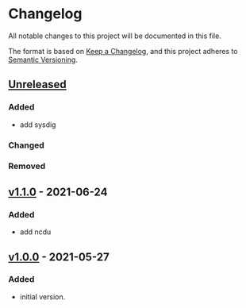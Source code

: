 # Changelog
All notable changes to this project will be documented in this file.

The format is based on [Keep a Changelog](https://keepachangelog.com/en/1.0.0/),
and this project adheres to [Semantic Versioning](https://semver.org/spec/v2.0.0.html).

## [Unreleased]

### Added

- add sysdig

### Changed
### Removed

## [v1.1.0] - 2021-06-24

### Added
- add ncdu

## [v1.0.0] - 2021-05-27
### Added
- initial version.

[Unreleased]: https://github.com/appsembler/appsembler_common_packages_role/compare/v1.1.0...HEAD
[v1.1.0]: https://github.com/appsembler/appsembler_common_packages_role/compare/v1.0.0...v1.1.0
[v1.0.0]: https://github.com/appsembler/appsembler_common_packages_role_role/releases/tag/v1.0.0
